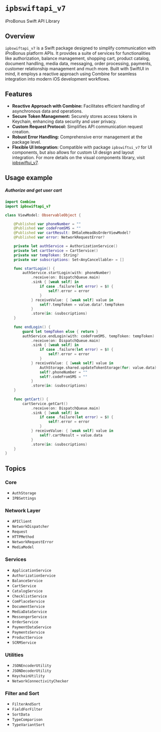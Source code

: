 # ``ipbswiftapi_v7``

iProBonus Swift API Library

## Overview

`ipbswiftapi_v7` is a Swift package designed to simplify communication with iProBonus platform APIs. It provides a suite of services for functionalities like authorization, balance management, shopping cart, product catalog, document handling, media data, messaging, order processing, payments, customer relationship management and much more. Built with SwiftUI in mind, it employs a reactive approach using Combine for seamless integration into modern iOS development workflows.

## Features

- **Reactive Approach with Combine:** Facilitates efficient handling of asynchronous data and operations.
- **Secure Token Management:** Securely stores access tokens in Keychain, enhancing data security and user privacy.
- **Custom Request Protocol:** Simplifies API communication request creation.
- **Robust Error Handling:** Comprehensive error management at the package level.
- **Flexible UI Integration:** Compatible with package `ipbswiftui_v7` for UI components, but also allows for custom UI design and layout integration. For more details on the visual components library, visit [ipbswiftui_v7](https://github.com/progressterra/ipbswiftui_v7).

## Usage example

##### Authorize and get user cart

```swift
import Combine
import ipbswiftapi_v7

class ViewModel: ObservableObject {

    @Published var phoneNumber = ""
    @Published var codeFromSMS = ""
    @Published var cartResult: DHSaleHeadAsOrderViewModel?
    @Published var error: NetworkRequestError?

    private let authService = AuthorizationService()
    private let cartService = CartService()
    private var tempToken: String?
    private var subscriptions: Set<AnyCancellable> = []

    func startLogin() {
        authService.startLogin(with: phoneNumber)
            .receive(on: DispatchQueue.main)
            .sink { [weak self] in
                if case .failure(let error) = $0 {
                    self?.error = error
                }
            } receiveValue: { [weak self] value in
                self?.tempToken = value.data?.tempToken
            }
            .store(in: &subscriptions)
    }
        
    func endLogin() {
        guard let tempToken else { return }
        authService.endLogin(with: codeFromSMS, tempToken: tempToken)
            .receive(on: DispatchQueue.main)
            .sink { [weak self] in
                if case .failure(let error) = $0 {
                    self?.error = error
                }
            } receiveValue: { [weak self] value in
                AuthStorage.shared.updateTokenStorage(for: value.data) // save tokens to Keychain
                self?.phoneNumber = ""
                self?.codeFromSMS = ""
            }
            .store(in: &subscriptions)
    }
        
    func getCart() {
        cartService.getCart()
            .receive(on: DispatchQueue.main)
            .sink { [weak self] in
                if case .failure(let error) = $0 {
                    self?.error = error
                }
            } receiveValue: { [weak self] value in
                self?.cartResult = value.data
            }
            .store(in: &subscriptions)
    }
}
```


## Topics

### Core

- ``AuthStorage``
- ``IPBSettings``

### Network Layer

- ``APIClient``
- ``NetworkDispatcher``
- ``Request``
- ``HTTPMethod``
- ``NetworkRequestError``
- ``MediaModel``

### Services

- ``ApplicationService``
- ``AuthorizationService``
- ``BalanceService``
- ``CartService``
- ``CatalogService``
- ``ChecklistService``
- ``ComPlaceService``
- ``DocumentService``
- ``MediaDataService``
- ``MessengerService``
- ``OrderService``
- ``PaymentDataService``
- ``PaymentsService``
- ``ProductService``
- ``SCRMService``

### Utilities

- ``JSONEncoderUtility``
- ``JSONDecoderUtility``
- ``KeychainUtility``
- ``NetworkConnectivityChecker``

### Filter and Sort

- ``FilterAndSort``
- ``FieldForFilter``
- ``SortData``
- ``TypeComparison``
- ``TypeVariantSort``
